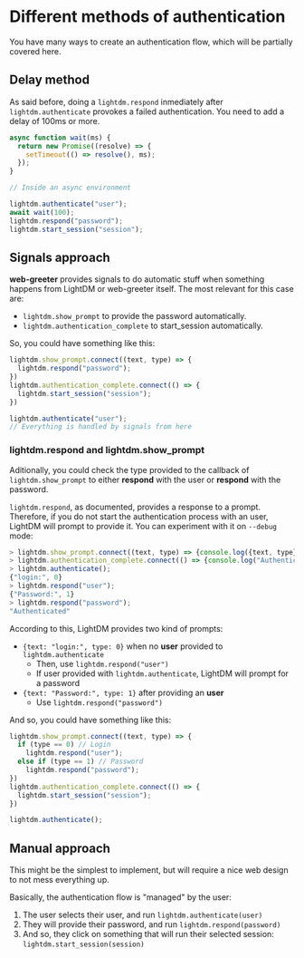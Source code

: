 # Different methods of authentication

You have many ways to create an authentication flow, which will be partially covered here.

## Delay method

As said before, doing a `lightdm.respond` inmediately after `lightdm.authenticate` provokes a failed authentication. You need to add a delay of 100ms or more.

```javascript
async function wait(ms) {
  return new Promise((resolve) => {
    setTimeout(() => resolve(), ms);
  });
}

// Inside an async environment

lightdm.authenticate("user");
await wait(100);
lightdm.respond("password");
lightdm.start_session("session");
```

## Signals approach

**web-greeter** provides signals to do automatic stuff when something happens from LightDM or web-greeter itself. The most relevant for this case are:

- `lightdm.show_prompt` to provide the password automatically.
- `lightdm.authentication_complete` to start_session automatically.

So, you could have something like this:

```javascript
lightdm.show_prompt.connect((text, type) => {
  lightdm.respond("password");
})
lightdm.authentication_complete.connect(() => {
  lightdm.start_session("session");
})

lightdm.authenticate("user");
// Everything is handled by signals from here
```

### lightdm.respond and lightdm.show_prompt

Aditionally, you could check the type provided to the callback of `lightdm.show_prompt` to either **respond** with the user or **respond** with the password.

`lightdm.respond`, as documented, provides a response to a prompt. Therefore, if you do not start the authentication process with an user, LightDM will prompt to provide it. You can experiment with it on `--debug` mode:

```javascript
> lightdm.show_prompt.connect((text, type) => {console.log({text, type})});
> lightdm.authentication_complete.connect(() => {console.log("Authenticated")});
> lightdm.authenticate();
{"login:", 0}
> lightdm.respond("user");
{"Password:", 1}
> lightdm.respond("password");
"Authenticated"
```

According to this, LightDM provides two kind of prompts:

- `{text: "login:", type: 0}` when no **user** provided to `lightdm.authenticate`
    - Then, use `lightdm.respond("user")`
    - If user provided with `lightdm.authenticate`, LightDM will prompt for a password
- `{text: "Password:", type: 1}` after providing an **user**
    - Use `lightdm.respond("password")`

And so, you could have something like this:

```javascript
lightdm.show_prompt.connect((text, type) => {
  if (type == 0) // Login
    lightdm.respond("user");
  else if (type == 1) // Password
    lightdm.respond("password");
})
lightdm.authentication_complete.connect(() => {
  lightdm.start_session("session");
})

lightdm.authenticate();
```

## Manual approach

This might be the simplest to implement, but will require a nice web design to not mess everything up.

Basically, the authentication flow is "managed" by the user:

1. The user selects their user, and run `lightdm.authenticate(user)`
2. They will provide their password, and run `lightdm.respond(password)`
3. And so, they click on something that will run their selected session: `lightdm.start_session(session)`
